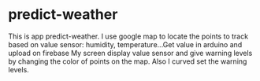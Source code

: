 # predict-weather
This is app predict-weather. I use google map to locate the points to track based on value sensor: humidity, temperature...Get value in arduino and upload on firebase
My screen display value sensor and give warning levels by changing the color of points on the map. Also I curved set the warning levels.
